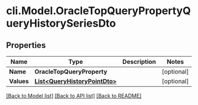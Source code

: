 # cli.Model.OracleTopQueryPropertyQueryHistorySeriesDto

## Properties

Name | Type | Description | Notes
------------ | ------------- | ------------- | -------------
**Name** | **OracleTopQueryProperty** |  | [optional] 
**Values** | [**List&lt;QueryHistoryPointDto&gt;**](QueryHistoryPointDto.md) |  | [optional] 

[[Back to Model list]](../README.md#documentation-for-models) [[Back to API list]](../README.md#documentation-for-api-endpoints) [[Back to README]](../README.md)

